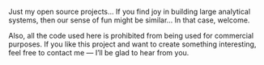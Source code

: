 Just my open source projects... If you find joy in building large analytical systems, then our sense of fun might be similar... In that case, welcome.

Also, all the code used here is prohibited from being used for commercial purposes. If you like this project and want to create something interesting, feel free to contact me — I’ll be glad to hear from you.
